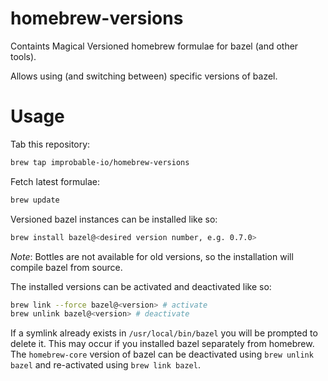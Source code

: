 # homebrew-versions
Containts Magical Versioned homebrew formulae for bazel (and other tools).

Allows using (and switching between) specific versions of bazel.

# Usage

Tab this repository:
```bash
brew tap improbable-io/homebrew-versions
```


Fetch latest formulae:
```bash
brew update
```

Versioned bazel instances can be installed like so:
```bash
brew install bazel@<desired version number, e.g. 0.7.0>
```
*Note*: Bottles are not available for old versions, so the installation will compile bazel from source.

The installed versions can be activated and deactivated like so:
```bash
brew link --force bazel@<version> # activate
brew unlink bazel@<version> # deactivate
```
If a symlink already exists in `/usr/local/bin/bazel` you will be prompted to delete it. This may occur if you installed bazel separately from homebrew.
The `homebrew-core` version of bazel can be deactivated using `brew unlink bazel` and re-activated using `brew link bazel`.
